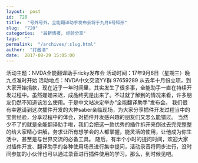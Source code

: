 ```yaml
---
layout:  post
id:  720
title:  "号外号外，全能翻译助手发布会将于九月6号矩形"
slug:  "720"
categories:  "最新情报, 经验分享"
tags:  ""
permalink:  "/archives/:slug.html"
author:  "打酱油"
date:  2017-08-29 15:05:00
---
```




活动主题：NVDA全能翻译助手ricky发布会
活动时间：17年9月6日（星期三）晚九点准时开始
活动地点：NVDA中文交流YY群 97659289
从去年十月份立项，到大家开始捐款，现在近乎一年时间里，其实发生了很多事，全能助手一直在持续开发过程中。虽然姗姗来迟，成品终究是出来了。不过就了解到的情况来看，许多朋友仍然不知道该怎么使用。于是中文站决定举办“全能翻译助手”发布会。
我们很有幸邀请到这次插件开发的大神saber亲临现场，为大家分享插件开发过程当中的宝贵经验，分享过程中的体会，对插件开发感兴趣的朋友们又怎么能错过。
当然少不了的就是全能翻译助手啦，我们会把这一款优秀的插件拆开来倒过去完完整整的给大家精心讲解，务求让所有想学会的人都掌握，能灵活的使用，让他成为你生活中，甚至是与世界交流的必备工具。
随后，有半个小时的提问时间，欢迎大家对插件开发、翻译助手的各种使用场景进行集中提问，活动录音将同步进行，没时间参加的小伙伴也可以通过录音进行插件使用的学习。那么，到时候见吧。